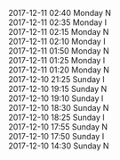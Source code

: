 2017-12-11 02:40 Monday  N  
2017-12-11 02:35 Monday  I  
2017-12-11 02:15 Monday  N  
2017-12-11 02:10 Monday  I  
2017-12-11 01:50 Monday  N  
2017-12-11 01:25 Monday  I  
2017-12-11 01:20 Monday  N  
2017-12-10 21:25 Sunday  I  
2017-12-10 19:15 Sunday  N  
2017-12-10 19:10 Sunday  I  
2017-12-10 18:30 Sunday  N  
2017-12-10 18:25 Sunday  I  
2017-12-10 17:55 Sunday  N  
2017-12-10 17:50 Sunday  I  
2017-12-10 14:30 Sunday  N  
